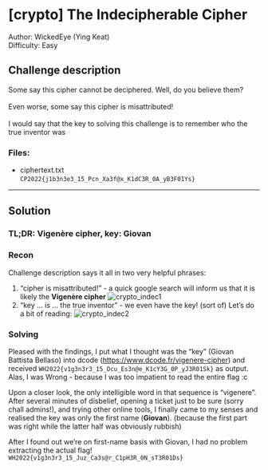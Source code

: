 # [crypto] The Indecipherable Cipher
Author: WickedEye (Ying Keat)<br>
Difficulty: Easy

## Challenge description
Some say this cipher cannot be deciphered. Well, do you believe them?<br><br>Even worse, some say this cipher is misattributed!<br><br>I would say that the key to solving this challenge is to remember who the true inventor was

### Files:
* ciphertext.txt <br>
```CP2022{j1b3n3e3_15_Pcn_Xa3f@x_K1dC3R_0A_yB3F01Ys}```

---
## Solution
### TL;DR: Vigenère cipher, key: Giovan
### Recon
Challenge description says it all in two very helpful phrases:
1. “cipher is misattributed!” - a quick google search will inform us that it is likely the **Vigenère cipher**
![crypto_indec1](https://user-images.githubusercontent.com/40383476/160249386-1ea484d5-ed02-4f19-a2e0-d9621d92f622.png)
3. “key … is … the true inventor”  - we even have the key! (sort of)
Let’s do a bit of reading:
![crypto_indec2](https://user-images.githubusercontent.com/40383476/160249387-4f8bd061-0ee2-48b9-b298-21956a4bb11c.png)

### Solving 
Pleased with the findings, I put what I thought was the “key” (Giovan Battista Bellaso) into dcode (https://www.dcode.fr/vigenere-cipher) and received 
```WH2022{v1g3n3r3_15_Ocu_Es3n@e_K1cY3G_0P_yJ3R01Sk}```
as output. Alas, I was Wrong - because I was too impatient to read the entire flag :c

Upon a closer look, the only intelligible word in that sequence is “vigenere”. After several minutes of disbelief, opening a ticket just to be sure (sorry chall admins!), and trying other online tools, I finally came to my senses and realised the key was only the first name (**Giovan**). (because the first part was right while the latter half was obviously rubbish)

After I found out we’re on first-name basis with Giovan, I had no problem extracting the actual flag!
```WH2022{v1g3n3r3_15_Juz_Ca3s@r_C1pH3R_0N_sT3R01Ds}```
